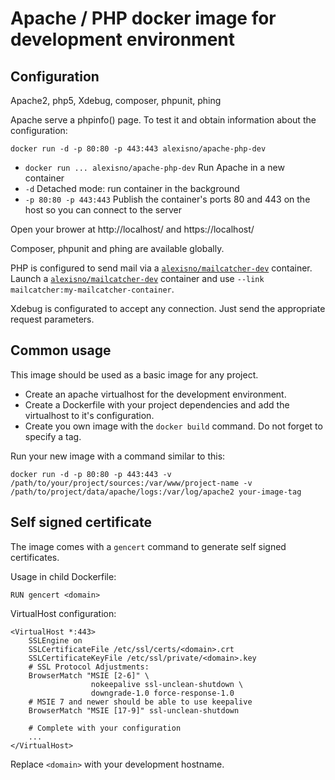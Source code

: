 Apache / PHP docker image for development environment
=====================================================

## Configuration

Apache2, php5, Xdebug, composer, phpunit, phing

Apache serve a phpinfo() page. To test it and obtain information about the configuration:
```
docker run -d -p 80:80 -p 443:443 alexisno/apache-php-dev
```
* `docker run ... alexisno/apache-php-dev` Run Apache in a new container
* `-d` Detached mode: run container in the background
* `-p 80:80 -p 443:443` Publish the container's ports 80 and 443 on the host so you can connect to the server

Open your brower at http://localhost/ and https://localhost/

Composer, phpunit and phing are available globally.

PHP is configured to send mail via a [`alexisno/mailcatcher-dev`](https://github.com/AlexisNo/dev-dockerfiles/tree/master/ubuntu/children/mailcatcher) container.
Launch a [`alexisno/mailcatcher-dev`](https://github.com/AlexisNo/dev-dockerfiles/tree/master/ubuntu/children/mailcatcher) container and use `--link mailcatcher:my-mailcatcher-container`.

Xdebug is configurated to accept any connection. Just send the appropriate request parameters.


## Common usage

This image should be used as a basic image for any project.
* Create an apache virtualhost for the development environment.
* Create a Dockerfile with your project dependencies and add the virtualhost to it's configuration.
* Create you own image with the `docker build` command. Do not forget to specify a tag.

Run your new image with a command similar to this:
```
docker run -d -p 80:80 -p 443:443 -v /path/to/your/project/sources:/var/www/project-name -v /path/to/project/data/apache/logs:/var/log/apache2 your-image-tag
```


## Self signed certificate

The image comes with a `gencert` command to generate self signed certificates.

Usage in child Dockerfile:
```
RUN gencert <domain>
```

VirtualHost configuration:
```
<VirtualHost *:443>
    SSLEngine on
    SSLCertificateFile /etc/ssl/certs/<domain>.crt
    SSLCertificateKeyFile /etc/ssl/private/<domain>.key
    # SSL Protocol Adjustments:
    BrowserMatch "MSIE [2-6]" \
                  nokeepalive ssl-unclean-shutdown \
                  downgrade-1.0 force-response-1.0
    # MSIE 7 and newer should be able to use keepalive
    BrowserMatch "MSIE [17-9]" ssl-unclean-shutdown

    # Complete with your configuration
    ...
</VirtualHost>
```
Replace `<domain>` with your development hostname.
